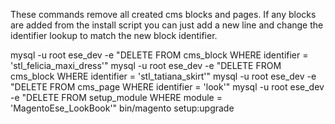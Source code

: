 These commands remove all created cms blocks and pages. If any blocks are added from the install script you can just add a new line and change the identifier lookup to match the new block identifier.

mysql -u root ese_dev -e "DELETE FROM cms_block WHERE identifier = 'stl_felicia_maxi_dress'"
mysql -u root ese_dev -e "DELETE FROM cms_block WHERE identifier = 'stl_tatiana_skirt'"
mysql -u root ese_dev -e "DELETE FROM cms_page WHERE identifier = 'look'"
mysql -u root ese_dev -e "DELETE FROM setup_module WHERE module = 'MagentoEse_LookBook'"
bin/magento setup:upgrade